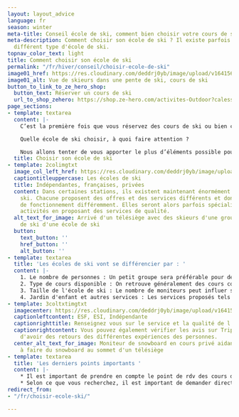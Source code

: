 ```yaml
---
layout: layout_advice
language: fr
season: winter
meta-title: Conseil école de ski, comment bien choisir votre cours de ski particulier ou collectif
meta-description: Comment choisir son école de ski ? Il existe parfois dans une station
  différent type d'école de ski.
topnav_color_text: light
title: Comment choisir son école de ski
permalink: "/fr/hiver/conseil/choisir-ecole-de-ski"
image01_href: https://res.cloudinary.com/deddrj0yb/image/upload/v1641568162/website/Conseil%20/toa-heftiba-D_mFA0GZuAs-unsplash_ao9yg7.jpg
image01_alt: Vue de skieurs dans une pente de ski, cours de ski
button_to_link_to_ze_hero_shop:
  button_text: Réserver un cours de ski
  url_to_shop_zehero: https://shop.ze-hero.com/activites-Outdoor?calessonstype=all&catypegenderlistsummer=all&calessonsactivitytype=Ski&start-date=12%2F12%2F2021
page_sections:
- template: textarea
  content: |-
    C’est la première fois que vous réservez des cours de ski ou bien c’est la première fois que vous venez dans une nouvelle station de ski.

    Quelle école de ski choisir, à quoi faire attention ?

    Nous allons tenter de vous apporter le plus d’éléments possible pour vous aider à décider et à comprendre comment bien choisir. Nos experts école de ski sont eux mêmes client d’école ou bien responsable d’école de ski.
  title: Choisir son école de ski
- template: 2colimgtxt
  image_col_left_href: https://res.cloudinary.com/deddrj0yb/image/upload/v1641568162/website/Conseil%20/maarten-duineveld-BWI3aaS-_Ao-unsplash_rkervd.jpg
  captiontitleuppercase: Les écoles de ski
  title: Indépendantes, françaises, privées
  content: Dans certaines stations, ils existent maintenant énormément d'écoles de
    ski. Chacune proposent des offres et des services différents et donc un moyen
    de fonctionnement différemment. Elles seront alors parfois spécialisées dans certaines
    activités en proposant des services de qualité.
  alt_text_for_image: Arrivé d'un télésiège avec des skieurs d'une groupe de cours
    de ski d'une école de ski
  button:
    text_button: ''
    href_button: ''
    alt_button: ''
- template: textarea
  title: 'Les écoles de ski vont se différencier par : '
  content: |-
    1. Le nombre de personnes : Un petit groupe sera préférable pour des conseils davantage personnalisés
    2. Type de cours disponible : On retrouve généralement des cours collectifs et des leçons privées
    3. Taille de l'école de ski : Le nombre de moniteurs peut influer sur les services proposés
    4. Jardin d'enfant et autres services : Les services proposés tels que le jardin d’enfant pour faciliter l’apprentissage des jeunes
- template: 3coltxtimgtxt
  imagecenter: https://res.cloudinary.com/deddrj0yb/image/upload/v1641568162/website/Conseil%20/lex-valishvili-d0daXphrFlw-unsplash_g9engo.jpg
  captionleftcontent: ESF, ESI, Indépendante
  captionrighttitle: Renseignez vous sur le service et la qualité de l'école de ski
  captionrightcontent: Vous pouvez également vérifier les avis sur TripAdvisor afin
    d'avoir des retours des différentes expériences des personnes.
  center_alt_text_for_image: Moniteur de snowboard en cours privé aidant en enfant
    à faire du snowboard au sommet d'un télésiège
- template: textarea
  title: 'Les derniers points importants '
  content: |-
    * Il est important de prendre en compte le point de rdv des cours de ski. Surtout si vous avez des enfants.
    * Selon ce que vous recherchez, il est important de demander directement vos spécificités. Si vous souhaitez visiter le domaine skiable, apprendre le freestyle, sortir en hors-piste, l’école de ski aura à disposition des moniteurs spécifiques.
redirect_from:
- "/fr/choisir-ecole-ski/"

---
```


